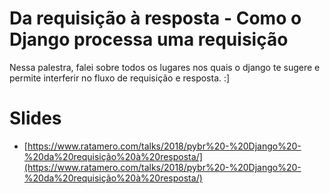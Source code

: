 #  Da requisição à resposta - Como o Django processa uma requisição

Nessa palestra, falei sobre todos os lugares nos quais o django te sugere e permite interferir no fluxo de requisição e resposta. :]

# Slides

- [https://www.ratamero.com/talks/2018/pybr%20-%20Django%20-%20da%20requisição%20à%20resposta/](https://www.ratamero.com/talks/2018/pybr%20-%20Django%20-%20da%20requisição%20à%20resposta/)

